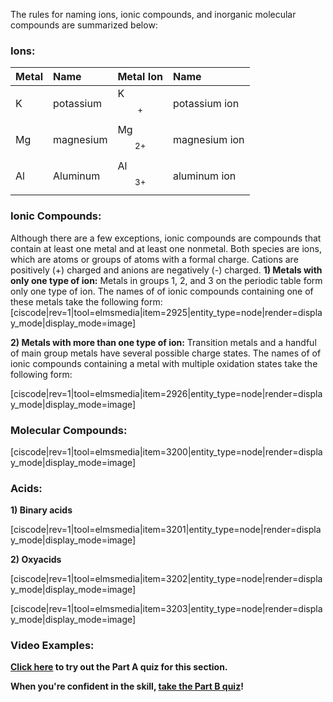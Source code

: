 The rules for naming ions, ionic compounds, and inorganic molecular compounds are summarized below:

### Ions:

| Metal | Name | Metal Ion | Name |
| :--- | :--- | :--- | :--- |
| K | potassium | K$$^+$$ | potassium ion |
| Mg | magnesium | Mg$$^{2+}$$ | magnesium ion |
| Al | Aluminum | Al$$^{3+}$$ | aluminum ion |

### Ionic Compounds:
Although there are a few exceptions, ionic compounds are compounds that contain at least one metal and at least one nonmetal.  Both species are ions, which are atoms or groups of atoms with a formal charge.  Cations are positively (+) charged and anions are negatively (-) charged.
**1) Metals with only one type of ion:**
Metals in groups 1, 2, and 3 on the periodic table form only one type of ion.  The names of of ionic compounds containing one of these metals take the following form:
[ciscode|rev=1|tool=elmsmedia|item=2925|entity_type=node|render=display_mode|display_mode=image]

**2) Metals with more than one type of ion:**
Transition metals and a handful of main group metals have several possible charge states.  The names of of ionic compounds containing a metal with multiple oxidation states take the following form:

[ciscode|rev=1|tool=elmsmedia|item=2926|entity_type=node|render=display_mode|display_mode=image]



### Molecular Compounds:

[ciscode|rev=1|tool=elmsmedia|item=3200|entity_type=node|render=display_mode|display_mode=image]

### Acids:

**1) Binary acids**

[ciscode|rev=1|tool=elmsmedia|item=3201|entity_type=node|render=display_mode|display_mode=image]

**2) Oxyacids**

[ciscode|rev=1|tool=elmsmedia|item=3202|entity_type=node|render=display_mode|display_mode=image]

[ciscode|rev=1|tool=elmsmedia|item=3203|entity_type=node|render=display_mode|display_mode=image]

### Video Examples:


**[Click here](https://psu.instructure.com/courses/1881362/quizzes/3269543 "Nomenclature Part A") to try out the Part A quiz for this section.**

**When you're confident in the skill, [take the Part B quiz](https://psu.instructure.com/courses/1881362/quizzes/3269539 "Nomenclature Part B")!**